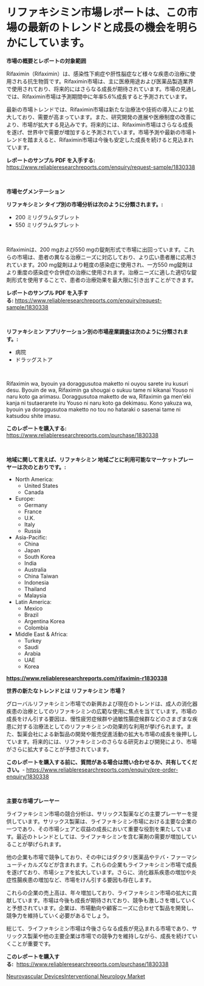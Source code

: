 <p><h1>リファキシミン市場レポートは、この市場の最新のトレンドと成長の機会を明らかにしています。</h1></p><p><strong>市場の概要とレポートの対象範囲</strong></p>
<p><p>Rifaximin（Rifaximin）は、感染性下痢症や肝性脳症など様々な疾患の治療に使用される抗生物質です。Rifaximin市場は、主に医療用途および医薬品製造業界で使用されており、将来的にはさらなる成長が期待されています。市場の見通しでは、Rifaximin市場は予測期間中に年率5.6%成長すると予測されています。</p><p>最新の市場トレンドでは、Rifaximin市場は新たな治療法や技術の導入により拡大しており、需要が高まっています。また、研究開発の進展や医療制度の改善により、市場が拡大する見込みです。将来的には、Rifaximin市場はさらなる成長を遂げ、世界中で需要が増加すると予測されています。市場予測や最新の市場トレンドを踏まえると、Rifaximin市場は今後も安定した成長を続けると見込まれています。</p></p>
<p><strong>レポートのサンプル PDF を入手する:</strong> <a href="https://www.reliableresearchreports.com/enquiry/request-sample/1830338">https://www.reliableresearchreports.com/enquiry/request-sample/1830338</a></p>
<p>&nbsp;</p>
<p><strong>市場セグメンテーション</strong></p>
<p><strong>リファキシミン タイプ別の市場分析は次のように分類されます。:</strong></p>
<p><ul><li>200 ミリグラムタブレット</li><li>550 ミリグラムタブレット</li></ul></p>
<p>&nbsp;</p>
<p><p>Rifaximinは、200 mgおよび550 mgの錠剤形式で市場に出回っています。これらの市場は、患者の異なる治療ニーズに対応しており、より広い患者層に応用されています。200 mg錠剤はより軽度の感染症に使用され、一方550 mg錠剤はより重度の感染症や合併症の治療に使用されます。治療ニーズに適した適切な錠剤形式を使用することで、患者の治療効果を最大限に引き出すことができます。</p></p>
<p><strong>レポートのサンプル PDF を入手する:</strong>&nbsp;<a href="https://www.reliableresearchreports.com/enquiry/request-sample/1830338">https://www.reliableresearchreports.com/enquiry/request-sample/1830338</a></p>
<p>&nbsp;</p>
<p><strong> リファキシミン アプリケーション別の市場産業調査は次のように分類されます。:</strong></p>
<p><ul><li>病院</li><li>ドラッグストア</li></ul></p>
<p>&nbsp;</p>
<p><p>Rifaximin wa, byouin ya doraggusutoa maketto ni ouyou sarete iru kusuri desu. Byouin de wa, Rifaximin ga shougai o sukuu tame ni kikanai Youso ni naru koto ga arimasu. Doraggusutoa maketto de wa, Rifaximin ga men'eki kanja ni tsutaerarete iru Youso ni naru koto ga dekimasu. Kono yakuza wa, byouin ya doraggusutoa maketto no tou no hataraki o sasenai tame ni katsudou shite imasu.</p></p>
<p><strong>このレポートを購入する:</strong>&nbsp; <a href="https://www.reliableresearchreports.com/purchase/1830338">https://www.reliableresearchreports.com/purchase/1830338</a></p>
<p>&nbsp;</p>
<p><strong>地域に関して言えば、リファキシミン 地域ごとに利用可能なマーケットプレーヤーは次のとおりです。:</strong></p>
<p><ul>
    <li>
        North America:
        <ul>
            <li>United States</li>
            <li>Canada</li>
        </ul>
    </li>
    <li>
        Europe:
        <ul>
            <li>Germany</li>
            <li>France</li>
            <li>U.K.</li>
            <li>Italy</li>
            <li>Russia</li>
        </ul>
    </li>
    <li>
        Asia-Pacific:
        <ul>
            <li>China</li>
            <li>Japan</li>
            <li>South Korea</li>
            <li>India</li>
            <li>Australia</li>
            <li>China Taiwan</li>
            <li>Indonesia</li>
            <li>Thailand</li>
            <li>Malaysia</li>
        </ul>
    </li>
    <li>
        Latin America:
        <ul>
            <li>Mexico</li>
            <li>Brazil</li>
            <li>Argentina Korea</li>
            <li>Colombia</li>
        </ul>
    </li>
    <li>
        Middle East & Africa:
        <ul>
            <li>Turkey</li>
            <li>Saudi</li>
            <li>Arabia</li>
            <li>UAE</li>
            <li>Korea</li>
        </ul>
    </li>
    </ul></p>
<p><strong><a href="https://www.reliableresearchreports.com/rifaximin-r1830338">https://www.reliableresearchreports.com/rifaximin-r1830338</a></strong>&nbsp;</p>
<p><strong>世界の新たなトレンドとは リファキシミン 市場？</strong></p>
<p><p>グローバルリファキシミン市場での新興および現在のトレンドは、成人の消化器疾患の治療としてのリファキシミンの広範な使用に焦点を当てています。市場の成長をけん引する要因は、慢性疲労症候群や過敏性腸症候群などのさまざまな疾患に対する治療法としてのリファキシミンの効果的な利用が挙げられます。また、製薬会社による新製品の開発や販売促進活動の拡大も市場の成長を後押ししています。将来的には、リファキシミンのさらなる研究および開発により、市場がさらに拡大することが予想されています。</p></p>
<p><strong>このレポートを購入する前に、質問がある場合は問い合わせるか、共有してください。</strong>- <a href="https://www.reliableresearchreports.com/enquiry/pre-order-enquiry/1830338">https://www.reliableresearchreports.com/enquiry/pre-order-enquiry/1830338</a></p>
<p>&nbsp;</p>
<p><strong>主要な市場プレーヤー</strong></p>
<p><p>ライファキシミン市場の競合分析は、サリックス製薬などの主要プレーヤーを提供しています。サリックス製薬は、ライファキシミン市場における主要な企業の一つであり、その市場シェアと収益の成長において重要な役割を果たしています。最近のトレンドとしては、ライファキシミンを含む薬剤の需要が増加していることが挙げられます。</p><p>他の企業も市場で競争しており、その中にはダクタリ医薬品やテバ・ファーマシューティカルズなどが含まれます。これらの企業もライファキシミン市場で成長を遂げており、市場シェアを拡大しています。さらに、消化器系疾患の増加や炎症性腸疾患の増加など、市場をけん引する要因も存在します。</p><p>これらの企業の売上高は、年々増加しており、ライファキシミン市場の拡大に貢献しています。市場は今後も成長が期待されており、競争も激しさを増していくと予想されています。企業は、市場動向や顧客ニーズに合わせて製品を開発し、競争力を維持していく必要があるでしょう。</p><p>総じて、ライファキシミン市場は今後さらなる成長が見込まれる市場であり、サリックス製薬や他の主要企業は市場での競争力を維持しながら、成長を続けていくことが重要です。</p></p>
<p><strong>このレポートを購入する:</strong>&nbsp;&nbsp;<a href="https://www.reliableresearchreports.com/purchase/1830338">https://www.reliableresearchreports.com/purchase/1830338</a></p>
<p><p><a href="https://cautious-neon-760.notion.site/Neurovascular-DevicesInterventional-Neurology-Market-Outlook-Industry-Overview-and-Forecast-2024-t-992381b6b91647cd992bbfc243e9c2f0">Neurovascular DevicesInterventional Neurology Market</a></p></p>